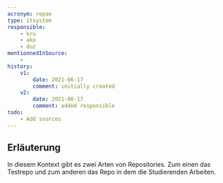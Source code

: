 ```yaml
---
acronym: repoe
type: itsystem 
responsible:
    - kru
    - ako
    - duz
mentionnedInSource: 
    - 
history:
    v1:
        date: 2021-06-17
        comment: initially created
    v2:
        date: 2021-06-17
        comment: added responsible
todo:
    - Add sources
---
```


## Erläuterung

In diesem Kontext gibt es zwei Arten von Repositories. Zum einen das Testrepo und zum anderen das Repo in dem die Studierenden Arbeiten.